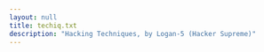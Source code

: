 ```yaml
---
layout: null
title: techiq.txt
description: "Hacking Techniques, by Logan-5 (Hacker Supreme)"
---
```

